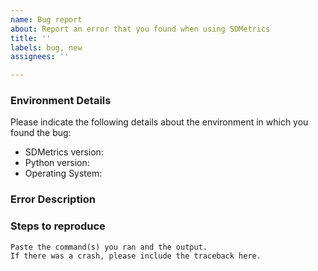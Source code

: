 ```yaml
---
name: Bug report
about: Report an error that you found when using SDMetrics
title: ''
labels: bug, new
assignees: ''

---
```


### Environment Details

Please indicate the following details about the environment in which you found the bug:

* SDMetrics version:
* Python version:
* Operating System:

### Error Description

<!--Replace this text with a description of what you were trying to get done.
Tell us what happened, what went wrong, and what you expected to happen.-->

### Steps to reproduce

<!--Replace this text with a description of the steps that anyone can follow to
reproduce the error. If the error happens only on a specific dataset, please
consider attaching some example data to the issue so that others can use it
to reproduce the error.-->

```
Paste the command(s) you ran and the output.
If there was a crash, please include the traceback here.
```
